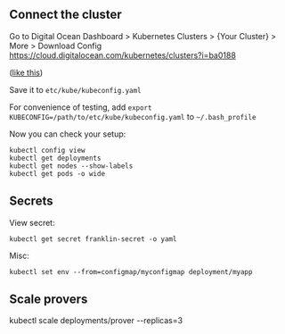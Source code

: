 ## Connect the cluster

Go to Digital Ocean Dashboard > Kubernetes Clusters > {Your Cluster} > More > Download Config 
https://cloud.digitalocean.com/kubernetes/clusters?i=ba0188

([like this](https://web.tresorit.com/l#TC88wCaQo01aDGM9SttIDA))

Save it to `etc/kube/kubeconfig.yaml`

For convenience of testing, add `export KUBECONFIG=/path/to/etc/kube/kubeconfig.yaml` to `~/.bash_profile`

Now you can check your setup:

```
kubectl config view
kubectl get deployments
kubectl get nodes --show-labels
kubectl get pods -o wide
```

## Secrets

View secret:

```kubectl get secret franklin-secret -o yaml```

Misc:

```kubectl set env --from=configmap/myconfigmap deployment/myapp```

## Scale provers

kubectl scale deployments/prover --replicas=3
